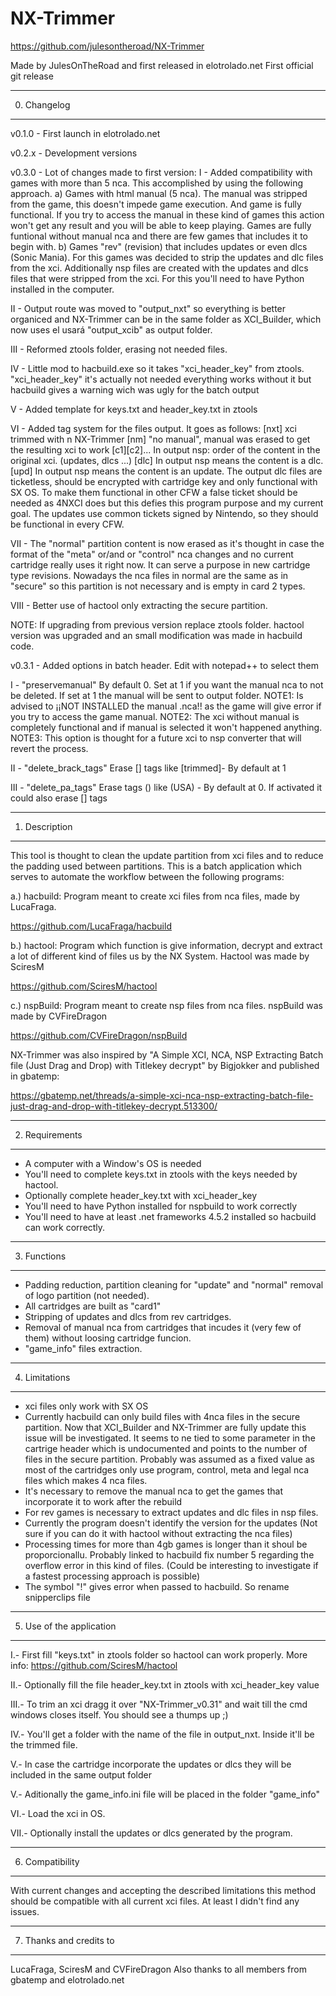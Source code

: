 # NX-Trimmer
https://github.com/julesontheroad/NX-Trimmer

Made by JulesOnTheRoad and first released in elotrolado.net
First official git release

---------------
0. Changelog
---------------

v0.1.0 - First launch in elotrolado.net

v0.2.x - Development versions

v0.3.0 - Lot of changes made to first version:
   I - Added compatibility with games with more than 5 nca. This accomplished by using the following approach. 
       a) Games with html manual (5 nca). The manual was stripped from the game, this doesn't impede game execution. And game is fully functional.
	  If you try to access the manual in these kind of games this action won't get any result and you will be able to keep playing.
	  Games are fully funtional without manual nca and there are few games that includes it to begin with.
       b) Games "rev" (revision) that includes updates or even dlcs (Sonic Mania). For this games was decided to strip the updates and dlc files
	  from the xci.
	  Additionally nsp files are created with the updates and dlcs files that were stripped from the xci. 
	  For this you'll need to have Python installed in the computer.
    
   II - Output route was moved to "output_nxt" so everything is better organiced and NX-Trimmer can be in the same folder as XCI_Builder, which now uses el usará "output_xcib" as output folder.
   
   III - Reformed ztools folder, erasing not needed files. 
   
   IV - Little mod to hacbuild.exe so it takes "xci_header_key" from ztools. "xci_header_key" it's actually not needed everything works without it but hacbuild gives a warning wich was ugly for the batch output
   
   V  - Added template for keys.txt and header_key.txt in ztools
   
   VI - Added tag system for the files output. It goes as follows:
     [nxt] xci trimmed with n NX-Trimmer
	   [nm] "no manual", manual was erased to get the resulting xci to work
	   [c1][c2]... In output nsp: order of the content in the original xci. (updates, dlcs ...)
	   [dlc] In output nsp means the content is a dlc.
	   [upd] In output nsp means the content is an update.
	The output dlc files are ticketless, should be encrypted with cartridge key and only functional with SX OS. To make them       functional in other CFW a false ticket should be needed as 4NXCI does but this defies this program purpose and my current goal.
	The updates use common tickets signed by Nintendo, so they should be functional in every CFW.
  
  VII - The "normal" partition content is now erased as it's thought in case the format of the "meta" or/and or "control" nca changes and no current cartridge really uses it right now. It can serve a purpose in new cartridge type revisions.
Nowadays the nca files in normal are the same as in "secure" so this partition is not necessary	and is empty in card 2 types. 

 VIII - Better use of hactool only extracting the secure partition.

NOTE: If upgrading from previous version replace ztools folder. hactool version was upgraded and an small modification was made in hacbuild code.

v0.3.1 - Added options in batch header. Edit with notepad++ to select them

   I - "preservemanual" By default 0. Set at 1 if you want the manual nca to not be deleted. If set at 1 the manual will be sent to output folder.
  NOTE1: Is advised to ¡¡NOT INSTALLED the manual .nca!! as the game will give error if you try to access the game manual.
	NOTE2: The xci without manual is completely functional and if manual is selected it won't happened anything. 
	NOTE3: This option is thought for a future xci to nsp converter that will revert the process.
  
   II - "delete_brack_tags" Erase [] tags like [trimmed]- By default at 1
   
  III - "delete_pa_tags" Erase tags () like (USA) - By default at 0. If activated it could also erase [] tags

---------------
1. Description
---------------

This tool is thought to clean the update partition from xci files and to reduce the padding used between partitions.
This is a batch application which serves to automate the workflow between the following programs:

a.) hacbuild: Program meant to create xci files from nca files, made by LucaFraga.

https://github.com/LucaFraga/hacbuild

b.) hactool: Program which function is give information, decrypt and extract a lot of different kind of files us by the NX System.
Hactool was made by SciresM

https://github.com/SciresM/hactool

c.) nspBuild: Program meant to create nsp files from nca files. 
nspBuild was made by CVFireDragon

https://github.com/CVFireDragon/nspBuild

NX-Trimmer was also inspired by "A Simple XCI, NCA, NSP Extracting Batch file (Just Drag and Drop) with Titlekey decrypt"
by Bigjokker and published in gbatemp:

https://gbatemp.net/threads/a-simple-xci-nca-nsp-extracting-batch-file-just-drag-and-drop-with-titlekey-decrypt.513300/

---------------
2. Requirements
---------------

- A computer with a Window's OS is needed
- You'll need to complete keys.txt in ztools with the keys needed by hactool.
- Optionally complete header_key.txt with xci_header_key
- You'll need to have Python installed for nspbuild to work correctly
- You'll need to have at least .net frameworks 4.5.2 installed so hacbuild can work correctly.

---------------
3. Functions
---------------

- Padding reduction, partition cleaning for "update" and "normal" removal of logo partition (not needed).
- All cartridges are built as "card1"
- Stripping of updates and dlcs from rev cartridges.
- Removal of manual nca from cartridges that incudes it (very few of them) without loosing cartridge funcion.
- "game_info" files extraction.

---------------
4. Limitations
---------------

- xci files only work with SX OS
- Currently hacbuild can only build files with 4nca files in the secure partition. 
  Now that XCI_Builder and NX-Trimmer are fully update this issue will be investigated. It seems to ne tied to some parameter in the cartrige header
  which is undocumented and points to the number of files in the secure partition. Probably was assumed as a fixed value as most of the cartridges 
  only use program, control, meta and legal nca files which makes 4 nca files.
- It's necessary to remove the manual nca to get the games that incorporate it to work after the rebuild
- For rev games is necessary to extract updates and dlc files in nsp files.
- Currently the program doesn't identify the version for the updates
  (Not sure if you can do it with hactool without extracting the nca files)
- Processing times for more than 4gb games is longer than it shoul be proporcionallu. Probably linked to hacbuild fix number 5 regarding the overflow
  error in this kind of files. (Could be interesting to investigate if a fastest processing approach is possible)
- The symbol "!" gives error when passed to hacbuild. So rename snipperclips file

-------------------------
5. Use of the application
-------------------------

I.-   First fill "keys.txt" in ztools folder so hactool can work properly.
      More info: https://github.com/SciresM/hactool
      
II.-  Optionally fill the file header_key.txt in ztools with xci_header_key value

III.- To trim an xci dragg it over "NX-Trimmer_v0.31" and wait till the cmd windows closes itself. You should see a thumps up ;)

IV.-  You'll get a folder with the name of the file in output_nxt. Inside it'll be the trimmed file.

V.-   In case the cartridge incorporate the updates or dlcs they will be included in the same output folder

V.-   Aditionally the game_info.ini file will be placed in the folder "game_info"

VI.-  Load the xci in OS.

VII.- Optionally install the updates or dlcs generated by the program.

------------------
6. Compatibility
------------------

With current changes and accepting the described limitations this method should be compatible with all current xci files.
At least I didn't find any issues.

------------------------
7. Thanks and credits to 
------------------------

LucaFraga, SciresM and CVFireDragon 
Also thanks to all members from gbatemp and elotrolado.net


